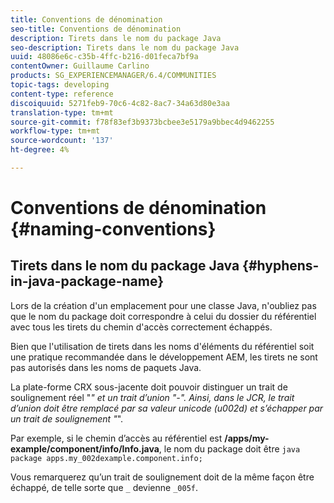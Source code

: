 ```yaml
---
title: Conventions de dénomination
seo-title: Conventions de dénomination
description: Tirets dans le nom du package Java
seo-description: Tirets dans le nom du package Java
uuid: 48086e6c-c35b-4ffc-b216-d01feca7bf9a
contentOwner: Guillaume Carlino
products: SG_EXPERIENCEMANAGER/6.4/COMMUNITIES
topic-tags: developing
content-type: reference
discoiquuid: 5271feb9-70c6-4c82-8ac7-34a63d80e3aa
translation-type: tm+mt
source-git-commit: f78f83ef3b9373bcbee3e5179a9bbec4d9462255
workflow-type: tm+mt
source-wordcount: '137'
ht-degree: 4%

---
```



# Conventions de dénomination {#naming-conventions}

## Tirets dans le nom du package Java {#hyphens-in-java-package-name}

Lors de la création d&#39;un emplacement pour une classe Java, n&#39;oubliez pas que le nom du package doit correspondre à celui du dossier du référentiel avec tous les tirets du chemin d&#39;accès correctement échappés.

Bien que l&#39;utilisation de tirets dans les noms d&#39;éléments du référentiel soit une pratique recommandée dans le développement AEM, les tirets ne sont pas autorisés dans les noms de paquets Java.

La plate-forme CRX sous-jacente doit pouvoir distinguer un trait de soulignement réel &quot;_&quot; et un trait d’union &quot;-&quot;. Ainsi, dans le JCR, le trait d’union doit être remplacé par sa valeur unicode (u002d) et s’échapper par un trait de soulignement &quot;_&quot;.

Par exemple, si le chemin d’accès au référentiel est **/apps/my-example/component/info/Info.java**, le nom du package doit être `java package apps.my_002dexample.component.info;`

Vous remarquerez qu’un trait de soulignement doit de la même façon être échappé, de telle sorte que `_` devienne `_005f`.
